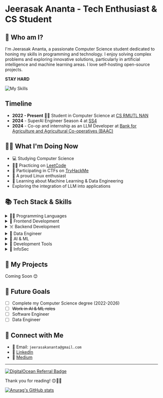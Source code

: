 # Jeerasak Ananta - Tech Enthusiast & CS Student

## 🔱 Who am I?
I'm Jeerasak Ananta, a passionate Computer Science student dedicated to honing my skills in programming and technology. I enjoy solving complex problems and exploring innovative solutions, particularly in artificial intelligence and machine learning areas. I love self-hosting open-source projects.

**STAY HARD**

![My Skills](https://skillicons.dev/icons?i=python,linux,bash,cpp,ts,java,react,vite,tailwind,docker,arch,aws)

## Timeline
- **2022 - Present** 🧑‍🎓 Student in Computer Science at [CS RMUTL NAN](https://nan.rmutl.ac.th/)
- **2024** - SuperAI Engineer Season 4 at [SS4](https://superai.aiat.or.th/2022/hall-of-fame-2022/)
- **2024** - Co-op and internship as an LLM Developer at [Bank for Agriculture and Agricultural Co-operatives (BAAC)](https://www.baac.or.th/en/)

## 🧑‍💻 What I'm Doing Now
- 💻 Studying Computer Science
- 👨‍💻 Practicing on [LeetCode](https://leetcode.com/_JeerasaK/)
- 🚩 Participating in CTFs on [TryHackMe](https://tryhackme.com/)
- 🐧 A proud Linux enthusiast
- 🤖 Learning about Machine Learning & Data Engineering
- Exploring the integration of LLM into applications

## 📚 Tech Stack & Skills

<details>
<summary>👨‍💻 Programming Languages</summary>

![Programming Skills](https://skillicons.dev/icons?i=cpp,python,java,php,js,ts,go,rust)

</details>

<details>
<summary>🐥 Frontend Development</summary>

![Frontend Skills](https://skillicons.dev/icons?i=html,css,react,tailwind)

</details>

<details>
<summary>☠️ Backend Development</summary>

![Backend Skills](https://skillicons.dev/icons?i=fastapi,flask,postgres,dotnet)

</details>

<details>
<summary>🐥 Data Engineer</summary>

![Data Engineer Skills](https://skillicons.dev/icons?i=grafana,)

</details>

<details>
<summary>🤖 AI & ML</summary>

![AI & ML Skills](https://skillicons.dev/icons?i=sklearn,anaconda)

</details>

<details>
<summary>🐥 Development Tools</summary>

![Dev Tools Skills](https://skillicons.dev/icons?i=vim,git,github,gitlab,ubuntu,neovim,raspberrypi,arduino,redhat,jenkins,eclipse)

</details>

<details>
<summary>🐥 InfoSec</summary>
<img src="https://tryhackme-badges.s3.amazonaws.com/Game.png" alt="Your Image Badge" />
</details>

## 🐥 My Projects
Coming Soon 😊

## 🔮 Future Goals
- [ ] Complete my Computer Science degree (2022-2026)
- [ ] ~~Work in AI & ML roles~~
- [ ] Software Engineer
- [ ] Data Engineer

## 📩 Connect with Me
- 📩 Email: `jeerasakananta@gmail.com`
- 🔗 [LinkedIn](https://www.linkedin.com/in/jeerasak-ananta-a1b4231a2/)
- 📖 [Medium](https://medium.com/@jeerasakananta_1762/about)

---

[![DigitalOcean Referral Badge](https://web-platforms.sfo2.cdn.digitaloceanspaces.com/WWW/Badge%201.svg)](https://www.digitalocean.com/?refcode=b3f2bac99791&utm_campaign=Referral_Invite&utm_medium=Referral_Program&utm_source=badge)

Thank you for reading! 😊💯💪

[![Anurag's GitHub stats](https://github-readme-stats.vercel.app/api?username=JeerasakAnanta)](https://github.com/JeerasakAnanta/github-readme-stats)